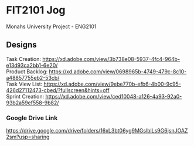 # FIT2101 Jog

Monahs University Project - ENG2101

## Designs

Task Creation: <https://xd.adobe.com/view/3b738e08-5937-4fc4-964b-e13d93ca2bb1-6e20/> <br />
Product Backlog: <https://xd.adobe.com/view/0698965b-4749-479c-8c10-a48857755eb2-53cb/> <br />
Task View List: <https://xd.adobe.com/view/9ebe770b-efb6-4b00-9c95-426d27112473-cbed/?fullscreen&hints=off> <br />
Sprint Creation: <https://xd.adobe.com/view/ced10048-a126-4a93-92a0-93b2a59ef558-9b82/>

### Google Drive Link

<https://drive.google.com/drive/folders/16xL3bt06yg9MGslblLs9G6jsnJOAZ2sm?usp=sharing>
